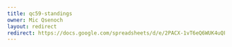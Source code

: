 ```yaml
---
title: qc59-standings
owner: Mic Qsenoch
layout: redirect
redirect: https://docs.google.com/spreadsheets/d/e/2PACX-1vT6eQ6WUK4uQFMOCLK-WF_-7_PzHS7wGnlA15ogNYr8Rak69IUI8pfEBg4D-Z4lbAhrjDZG2CmC6keC/pubhtml
---
```


